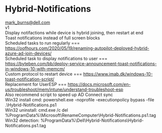 # Hybrid-Notifications
mark_burns@dell.com  
v1  
Display notifactions while device is hybrid joining, then restart at end  
Toast notifications instead of full screen blocks  
Scheduled tasks to run regularly === https://oofhours.com/2020/05/19/renaming-autopilot-deployed-hybrid-azure-ad-join-devices/  
Scheduled task to display notifications to user === https://byteben.com/bb/deploy-service-announcement-toast-notifications-in-windows-10-with-memcm/  
Custom protocol to restart device === https://www.imab.dk/windows-10-toast-notification-script/  
Replacement for UserESP === https://docs.microsoft.com/en-us/troubleshoot/mem/intune/understand-troubleshoot-esp  
Also recommend script to speed up AD Connect sync  
Win32 install cmd: powershell.exe -noprofile -executionpolicy bypass -file .\Hybrid-Notifications.ps1  
Win32 uninstall: cmd.exe /c del %ProgramData%\Microsoft\RenameComputer\Hybrid-Notifications.ps1.tag  
Win32 detection: %ProgramData%\Dell\Hybrid-Notifications\Hybrid-Notifications.ps1.tag  
